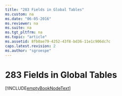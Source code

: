 ```yaml
---
title: "283 Fields in Global Tables"
ms.custom: na
ms.date: "06-05-2016"
ms.reviewer: na
ms.suite: na
ms.tgt_pltfrm: na
ms.topic: "article"
ms.assetid: 8fb0ae79-4252-43f8-bd36-11e1c906dc7c
caps.latest.revision: 2
ms.author: "sgroespe"
---
```

# 283 Fields in Global Tables
[!INCLUDE[emptyBookNodeText](../../Finance/includes/emptybooknodetext_md.md)]